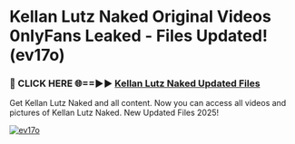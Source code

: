 # Kellan Lutz Naked Original Videos 0nlyFans Leaked - Files Updated! (ev17o)

<h3>🔴 CLICK HERE 🌐==►► <a href="https://tinyurl.com/yckcrads" rel="nofollow">Kellan Lutz Naked Updated Files</a></h3>

Get Kellan Lutz Naked and all content. Now you can access all videos and pictures of Kellan Lutz Naked. New Updated Files 2025!

[![ev17o](https://i.imgur.com/hpKpOFt.gif)](https://tinyurl.com/yckcrads)
